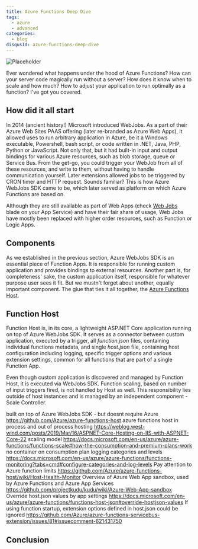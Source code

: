 ```yaml
---
title: Azure Functions Deep Dive
tags:
  - azure
  - advanced
categories:
  - blog
disqusId: azure-functions-deep-dive
---
```


![Placeholder](https://via.placeholder.com/800x350/0000FF/808080/?text=Banner)

Ever wondered what happens under the hood of Azure Functions? How can your server code magically run without a server? How does it know when to scale and how much? How to adjust your application to run optimally as a function? I've got you covered.

<!-- more -->

## How did it all start

In 2014 (ancient history!) Microsoft introduced WebJobs. As a part of their Azure Web Sites PAAS offering (later re-branded as Azure Web Apps), it allowed uses to run arbitrary application in Azure, be it a Windows executable, Powershell, bash script, or code written in .NET, Java, PHP, Python or JavaScript. Not only that, but it had built-in input and output bindings for various Azure resources, such as blob storage, queue or Service Bus. From the get-go, you could trigger your WebJob from all of these resources, and write to them, without having to handle communication yourself. Later extensions allowed jobs to be triggered by CRON timer and HTTP request. Sounds familiar? This is how Azure WebJobs SDK came to be, which later served as platform on which Azure Functions are based on.

Although they are still available as part of Web Apps (check [Web Jobs](https://docs.microsoft.com/en-us/azure/app-service/webjobs-create) blade on your App Service) and have their fair share of usage, Web Jobs have mostly been replaced with higher order resources, such as Function or Logic Apps. 

## Components

As we established in the previous section, Azure WebJobs SDK is an essential piece of Function Apps. It is responsible for running custom application and provides bindings to external resources. Another part is, for completeness' sake, the custom application itself, responsible for whatever purpose user sees it fit. But we mustn't forget about another, equally important component. The glue that ties it all together, the [Azure Functions Host](https://github.com/Azure/azure-functions-host).

## Function Host

Function Host is, in its core, a lightweight ASP.NET Core application running on top of Azure WebJobs SDK. It serves as a connector between custom application, executed by a trigger, all _function.json_ files, containing individual functions metadata, and single _host.json_ file, containing host configuration including logging, specific trigger options and various extension settings, common for all functions that are part of a single Function App.

Even though custom application is discovered and managed by Function Host, it is executed via WebJobs SDK. Function scaling, based on number of input triggers fired, is not handled by Host as well. This responsibility lies outside of host instances and is managed by an independent component - Scale Controller.



built on top of Azure WebJobs SDK - but doesnt require Azure https://github.com/Azure/azure-functions-host
azure functions host
in process and out of process hosting https://weblog.west-wind.com/posts/2019/Mar/16/ASPNET-Core-Hosting-on-IIS-with-ASPNET-Core-22
scaling model https://docs.microsoft.com/en-us/azure/azure-functions/functions-scale#how-the-consumption-and-premium-plans-work
	no container on consumption plan
logging categories and levels https://docs.microsoft.com/en-us/azure/azure-functions/functions-monitoring?tabs=cmd#configure-categories-and-log-levels
Pay attention to Azure function limits https://github.com/Azure/azure-functions-host/wiki/Host-Health-Monitor
Overview of Azure Web App sandbox, used by Azure Functions and Azure App Services https://github.com/projectkudu/kudu/wiki/Azure-Web-App-sandbox
Override host.json values by app settings https://docs.microsoft.com/en-us/azure/azure-functions/functions-host-json#override-hostjson-values
If using function startup, extension options defined in host.json could be ignored https://github.com/Azure/azure-functions-servicebus-extension/issues/81#issuecomment-621431750

## Conclusion
